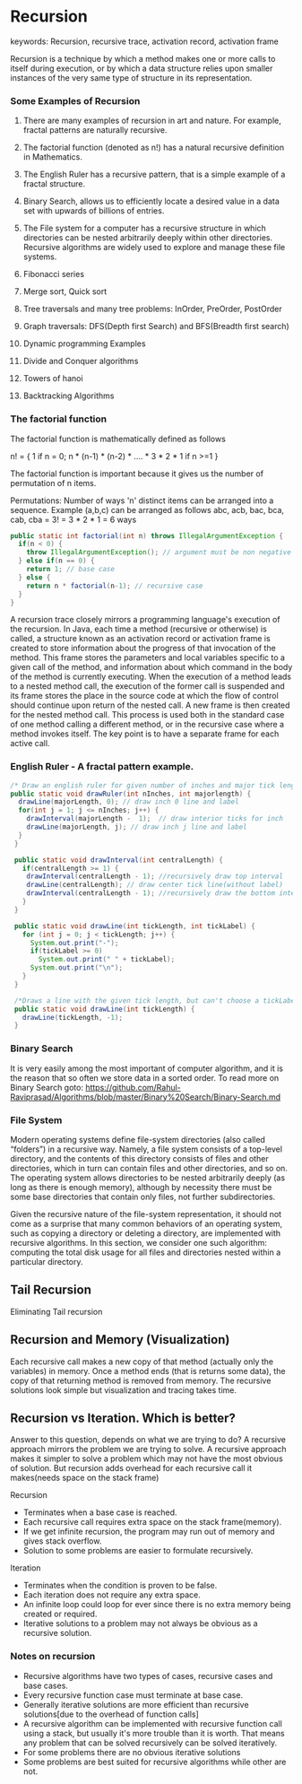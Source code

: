 # Recursion

keywords: Recursion, recursive trace, activation record, activation frame

Recursion is a technique by which a method makes one or more calls to itself during execution, or by which a data structure relies upon smaller instances of the very same type of structure in its representation.

### Some Examples of Recursion

1. There are many examples of recursion in art and nature. For example, fractal patterns are naturally recursive.

2. The factorial function (denoted as n!) has a natural recursive definition in Mathematics.

3. The English Ruler has a recursive pattern, that is a simple example of a fractal structure.

4. Binary Search, allows us to efficiently locate a desired value in a data set with upwards of billions of entries.

5. The File system for a computer has a recursive structure in which directories can be nested arbitrarily deeply within other directories. Recursive algorithms are widely used to explore and manage these file systems.

6. Fibonacci series

7. Merge sort, Quick sort

8. Tree traversals and many tree problems: InOrder, PreOrder, PostOrder

9. Graph traversals: DFS(Depth first Search) and BFS(Breadth first search)

10. Dynamic programming Examples

11. Divide and Conquer algorithms

12. Towers of hanoi

13. Backtracking Algorithms   

### The factorial function
The factorial function is mathematically defined as follows

n!  = { 1                                            if n = 0;
        n * (n-1) * (n-2) * .... * 3 * 2 * 1         if n >=1
      }

The factorial function is important because it gives us the number of permutation of n items.

Permutations: Number of ways 'n' distinct items can be arranged into a sequence.
Example (a,b,c) can be arranged as follows
abc, acb, bac, bca, cab, cba = 3! = 3 * 2 * 1 = 6 ways

```java
public static int factorial(int n) throws IllegalArgumentException {
  if(n < 0) {
    throw IllegalArgumentException(); // argument must be non negative
  } else if(n == 0) {
    return 1; // base case
  } else {
    return n * factorial(n-1); // recursive case
  }
}
```

A recursion trace closely mirrors a programming language's execution of the recursion.
In Java, each time a method (recursive or otherwise) is called, a structure known as an activation record or activation frame is created to store information about the progress of that invocation of the method. This frame stores the parameters and local variables specific to a given call of the method, and information about which command in the body of the method is currently executing.
When the execution of a method leads to a nested method call, the execution of the former call is suspended and its frame stores the place in the source code at which the flow of control should continue upon return of the nested call. A new frame is then created for the nested method call. This process is used both in the standard case of one method calling a different method, or in the recursive case where a method invokes itself. The key point is to have a separate frame for each active call.

### English Ruler - A fractal pattern example.

```java
/* Draw an english ruler for given number of inches and major tick lengths*/
public static void drawRuler(int nInches, int majorlength) {
  drawLine(majorLength, 0); // draw inch 0 line and label
  for(int j = 1; j <= nInches; j++) {
    drawInterval(majorLength -  1);  // draw interior ticks for inch
    drawLine(majorLength, j); // draw inch j line and label
  }
 }

 public static void drawInterval(int centralLength) {
   if(centralLength >= 1) {
    drawInterval(centralLength - 1); //recursively draw top interval
    drawLine(centralLength); // draw center tick line(without label)
    drawInterval(centralLength - 1); //recursively draw the bottom interval
   }
 }

 public static void drawLine(int tickLength, int tickLabel) {
   for (int j = 0; j < tickLength; j++) {
     System.out.print("-");
     if(tickLabel >= 0)
       System.out.print(" " + tickLabel);
     System.out.print("\n");
   }
 }

 /*Draws a line with the given tick length, but can't choose a tickLabel*/
 public static void drawLine(int tickLength) {
   drawLine(tickLength, -1);
 }

```

### Binary Search
It is very easily among the most important of computer algorithm, and it is the reason that so often we store data in a sorted order.
To read more on Binary Search goto:
https://github.com/Rahul-Raviprasad/Algorithms/blob/master/Binary%20Search/Binary-Search.md

### File System


Modern operating systems define file-system directories (also called “folders”) in a recursive way. Namely, a file system consists of a top-level directory, and the contents of this directory consists of files and other directories, which in turn can contain files and other directories, and so on. The operating system allows directories to be nested arbitrarily deeply (as long as there is enough memory), although by necessity there must be some base directories that contain only files, not further subdirectories.

Given the recursive nature of the file-system representation, it should not come as a surprise that many common behaviors of an operating system, such as copying a directory or deleting a directory, are implemented with recursive algorithms. In this section, we consider one such algorithm: computing the total disk usage for all files and directories nested within a particular directory.


## Tail Recursion
Eliminating Tail recursion

## Recursion and Memory (Visualization)
Each recursive call makes a new copy of that method (actually only the variables) in memory. Once a method ends (that is returns some data), the copy of that returning method is removed from memory. The recursive solutions look simple but visualization and tracing takes time.

## Recursion vs Iteration. Which is better?
Answer to this question, depends on what we are trying to do?
A recursive approach mirrors the problem we are trying to solve. A recursive approach makes it simpler to solve a problem which may not have the most obvious of solution. But recursion adds overhead for each recursive call it makes(needs space on the stack frame)

Recursion
* Terminates when a base case is reached.
* Each recursive call requires extra space on the stack frame(memory).
* If we get infinite recursion, the program may run out of memory and gives stack overflow.
* Solution to some problems are easier to formulate recursively.

Iteration
* Terminates when the condition is proven to be false.
* Each iteration does not require any extra space.
* An infinite loop could loop for ever since there is no extra memory being created or required.
* Iterative solutions to a problem may not always be obvious as a recursive solution.

### Notes on recursion
* Recursive algorithms have two types of cases, recursive cases and base cases.
* Every recursive function case must terminate at base case.
* Generally iterative solutions are more efficient than recursive solutions[due to the overhead of function calls]
* A recursive algorithm can be implemented with recursive function call using a stack, but usually it's more trouble than it is worth. That means any problem that can be solved recursively can be solved iteratively.
* For some problems there are no obvious iterative solutions
* Some problems are best suited for recursive algorithms while other are not.
